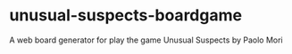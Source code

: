 # unusual-suspects-boardgame
 A web board generator for play the game Unusual Suspects by Paolo Mori
